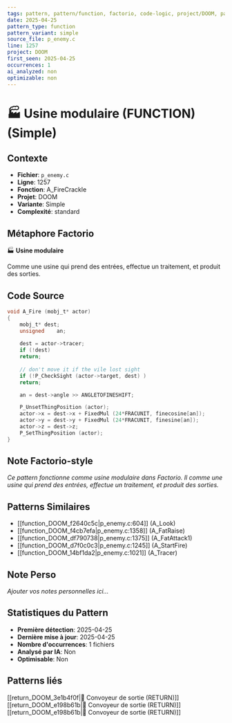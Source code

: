 ```yaml
---
tags: pattern, pattern/function, factorio, code-logic, project/DOOM, pattern/variant/simple
date: 2025-04-25
pattern_type: function
pattern_variant: simple
source_file: p_enemy.c
line: 1257
project: DOOM
first_seen: 2025-04-25
occurrences: 1
ai_analyzed: non
optimizable: non
---
```


# 🏭 Usine modulaire (FUNCTION) (Simple)

## Contexte
- **Fichier**: `p_enemy.c`
- **Ligne**: 1257
- **Fonction**: A_FireCrackle
- **Projet**: DOOM
- **Variante**: Simple
- **Complexité**: standard

## Métaphore Factorio
🏭 **Usine modulaire**

Comme une usine qui prend des entrées, effectue un traitement, et produit des sorties.

## Code Source
```c
void A_Fire (mobj_t* actor)
{
    mobj_t*	dest;
    unsigned	an;
		
    dest = actor->tracer;
    if (!dest)
	return;
		
    // don't move it if the vile lost sight
    if (!P_CheckSight (actor->target, dest) )
	return;

    an = dest->angle >> ANGLETOFINESHIFT;

    P_UnsetThingPosition (actor);
    actor->x = dest->x + FixedMul (24*FRACUNIT, finecosine[an]);
    actor->y = dest->y + FixedMul (24*FRACUNIT, finesine[an]);
    actor->z = dest->z;
    P_SetThingPosition (actor);
}
```

## Note Factorio-style
*Ce pattern fonctionne comme usine modulaire dans Factorio. Il comme une usine qui prend des entrées, effectue un traitement, et produit des sorties.*

## Patterns Similaires
- [[function_DOOM_f2640c5c|p_enemy.c:604]] (A_Look)
- [[function_DOOM_f4cb7efa|p_enemy.c:1358]] (A_FatRaise)
- [[function_DOOM_df790738|p_enemy.c:1375]] (A_FatAttack1)
- [[function_DOOM_d7f0c0c3|p_enemy.c:1245]] (A_StartFire)
- [[function_DOOM_14bf1da2|p_enemy.c:1021]] (A_Tracer)

## Note Perso
*Ajouter vos notes personnelles ici...*

## Statistiques du Pattern
- **Première détection**: 2025-04-25
- **Dernière mise à jour**: 2025-04-25
- **Nombre d'occurrences**: 1 fichiers
- **Analysé par IA**: Non
- **Optimisable**: Non

## Patterns liés
[[return_DOOM_3e1b4f0f|🚚 Convoyeur de sortie (RETURN)]]
[[return_DOOM_e198b61b|🚚 Convoyeur de sortie (RETURN)]]
[[return_DOOM_e198b61b|🚚 Convoyeur de sortie (RETURN)]]
